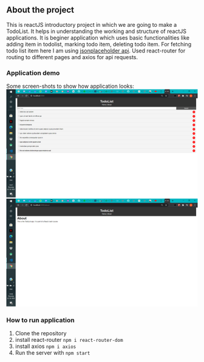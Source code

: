 
## About the project

This is reactJS introductory project in which we are going to make a TodoList. It helps in understanding the working and structure of reactJS applications. It is beginer application which uses basic functionalities like adding item in todolist, marking todo item, deleting todo item. For fetching todo list item here I am using [jsonplaceholder api](https://jsonplaceholder.typicode.com/).
Used react-router for routing to different pages and axios for api requests.


### Application demo

Some screen-shots to show how application looks:
![alt text](https://github.com/nightblooda/react_todo/blob/master/public/demo1.png?raw=true)
![alt text](https://github.com/nightblooda/react_todo/blob/master/public/demo2.png?raw=true)

### How to run application

1. Clone the repository
2. install react-router `npm i react-router-dom`
3. install axios `npm i axios`
4. Run the server with  `npm start`
